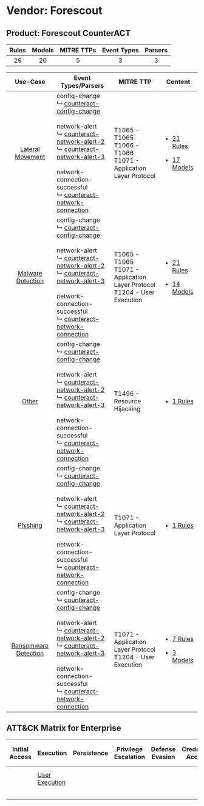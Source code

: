 Vendor: Forescout
=================
Product: Forescout CounterACT
-----------------------------
| Rules | Models | MITRE TTPs | Event Types | Parsers |
|:-----:|:------:|:----------:|:-----------:|:-------:|
|  29   |   20   |     5      |      3      |    3    |

|                               Use-Case                               | Event Types/Parsers                                                                                                                                                                                                                                                                                                                                                                                                                              | MITRE TTP                                                                         | Content                                                                                                                        |
|:--------------------------------------------------------------------:| ------------------------------------------------------------------------------------------------------------------------------------------------------------------------------------------------------------------------------------------------------------------------------------------------------------------------------------------------------------------------------------------------------------------------------------------------ | --------------------------------------------------------------------------------- | ------------------------------------------------------------------------------------------------------------------------------ |
|     [Lateral Movement](../../../UseCases/uc_lateral_movement.md)     |  config-change<br> ↳ [counteract-config-change](Parsers/parserContent_counteract-config-change.md)<br><br> network-alert<br> ↳ [counteract-network-alert-2](Parsers/parserContent_counteract-network-alert-2.md)<br> ↳ [counteract-network-alert-3](Parsers/parserContent_counteract-network-alert-3.md)<br><br> network-connection-successful<br> ↳ [counteract-network-connection](Parsers/parserContent_counteract-network-connection.md)<br> | T1065 - T1065<br>T1066 - T1066<br>T1071 - Application Layer Protocol<br>          | [<ul><li>21 Rules</li></ul><ul><li>17 Models</li></ul>](Rules_Models/r_m_forescout_forescout_counteract_Lateral_Movement.md)   |
|    [Malware Detection](../../../UseCases/uc_malware_detection.md)    |  config-change<br> ↳ [counteract-config-change](Parsers/parserContent_counteract-config-change.md)<br><br> network-alert<br> ↳ [counteract-network-alert-2](Parsers/parserContent_counteract-network-alert-2.md)<br> ↳ [counteract-network-alert-3](Parsers/parserContent_counteract-network-alert-3.md)<br><br> network-connection-successful<br> ↳ [counteract-network-connection](Parsers/parserContent_counteract-network-connection.md)<br> | T1065 - T1065<br>T1071 - Application Layer Protocol<br>T1204 - User Execution<br> | [<ul><li>21 Rules</li></ul><ul><li>14 Models</li></ul>](Rules_Models/r_m_forescout_forescout_counteract_Malware_Detection.md)  |
|                [Other](../../../UseCases/uc_other.md)                |  config-change<br> ↳ [counteract-config-change](Parsers/parserContent_counteract-config-change.md)<br><br> network-alert<br> ↳ [counteract-network-alert-2](Parsers/parserContent_counteract-network-alert-2.md)<br> ↳ [counteract-network-alert-3](Parsers/parserContent_counteract-network-alert-3.md)<br><br> network-connection-successful<br> ↳ [counteract-network-connection](Parsers/parserContent_counteract-network-connection.md)<br> | T1496 - Resource Hijacking<br>                                                    | [<ul><li>1 Rules</li></ul>](Rules_Models/r_m_forescout_forescout_counteract_Other.md)                                          |
|             [Phishing](../../../UseCases/uc_phishing.md)             |  config-change<br> ↳ [counteract-config-change](Parsers/parserContent_counteract-config-change.md)<br><br> network-alert<br> ↳ [counteract-network-alert-2](Parsers/parserContent_counteract-network-alert-2.md)<br> ↳ [counteract-network-alert-3](Parsers/parserContent_counteract-network-alert-3.md)<br><br> network-connection-successful<br> ↳ [counteract-network-connection](Parsers/parserContent_counteract-network-connection.md)<br> | T1071 - Application Layer Protocol<br>                                            | [<ul><li>1 Rules</li></ul>](Rules_Models/r_m_forescout_forescout_counteract_Phishing.md)                                       |
| [Ransomware Detection](../../../UseCases/uc_ransomware_detection.md) |  config-change<br> ↳ [counteract-config-change](Parsers/parserContent_counteract-config-change.md)<br><br> network-alert<br> ↳ [counteract-network-alert-2](Parsers/parserContent_counteract-network-alert-2.md)<br> ↳ [counteract-network-alert-3](Parsers/parserContent_counteract-network-alert-3.md)<br><br> network-connection-successful<br> ↳ [counteract-network-connection](Parsers/parserContent_counteract-network-connection.md)<br> | T1071 - Application Layer Protocol<br>T1204 - User Execution<br>                  | [<ul><li>7 Rules</li></ul><ul><li>3 Models</li></ul>](Rules_Models/r_m_forescout_forescout_counteract_Ransomware_Detection.md) |

ATT&CK Matrix for Enterprise
----------------------------
| Initial Access | Execution                                                           | Persistence | Privilege Escalation | Defense Evasion | Credential Access | Discovery | Lateral Movement | Collection | Command and Control                                                             | Exfiltration | Impact                                                                  |
| -------------- | ------------------------------------------------------------------- | ----------- | -------------------- | --------------- | ----------------- | --------- | ---------------- | ---------- | ------------------------------------------------------------------------------- | ------------ | ----------------------------------------------------------------------- |
|                | [User Execution](https://attack.mitre.org/techniques/T1204)<br><br> |             |                      |                 |                   |           |                  |            | [Application Layer Protocol](https://attack.mitre.org/techniques/T1071)<br><br> |              | [Resource Hijacking](https://attack.mitre.org/techniques/T1496)<br><br> |